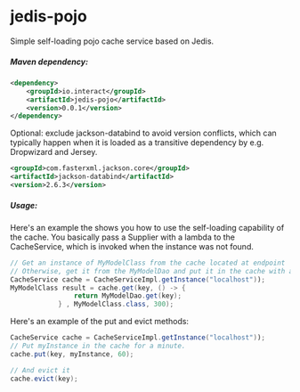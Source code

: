 # jedis-pojo
Simple self-loading pojo cache service based on Jedis.

##### Maven dependency:
```xml
<dependency>
	<groupId>io.interact</groupId>
	<artifactId>jedis-pojo</artifactId>
	<version>0.0.1</version>
</dependency>
```

Optional: exclude jackson-databind to avoid version conflicts, which can typically happen when it
is loaded as a transitive dependency by e.g. Dropwizard and Jersey.
```xml
<groupId>com.fasterxml.jackson.core</groupId>
<artifactId>jackson-databind</artifactId>
<version>2.6.3</version>
```

##### Usage:
Here's an example the shows you how to use the self-loading capability of the cache.
You basically pass a Supplier with a lambda to the CacheService, which is invoked when
the instance was not found.
```java
// Get an instance of MyModelClass from the cache located at endpoint 'localhost' when it was found.
// Otherwise, get it from the MyModelDao and put it in the cache with a TTL of 5 minutes.
CacheService cache = CacheServiceImpl.getInstance("localhost"));
MyModelClass result = cache.get(key, () -> {
                return MyModelDao.get(key);
            } , MyModelClass.class, 300);
```

Here's an example of the put and evict methods:
```java
CacheService cache = CacheServiceImpl.getInstance("localhost"));
// Put myInstance in the cache for a minute.
cache.put(key, myInstance, 60);

// And evict it
cache.evict(key);
```